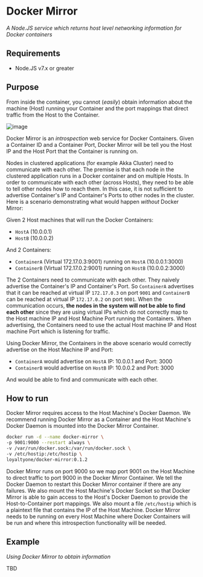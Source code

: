 # Docker Mirror #

_A Node.JS service which returns host level networking information for
Docker containers_


## Requirements ##

- Node.JS v7.x or greater

## Purpose ##

From inside the container, you cannot (_easily_) obtain information
about the machine (Host) running your Container and the port mappings
that direct traffic from the Host to the Container.

![image](https://user-images.githubusercontent.com/14280155/32447909-6cfb26bc-c2db-11e7-9931-5b1e50fd058e.png)

Docker Mirror is an _introspection_ web service for Docker Containers.
Given a Container ID and a Container Port, Docker Mirror will be tell
you the Host IP and the Host Port that the Container is running on.

Nodes in clustered applications (for example Akka Cluster) need to
communicate with each other. The premise is that each node in the
clustered application runs in a Docker container and on multiple Hosts.
In order to communicate with each other (across Hosts), they need to be
able to tell other nodes how to reach them. In this case, it is not
sufficient to advertise Container's IP and Container's Ports to other
nodes in the cluster. Here is a scenario demonstrating what would happen
_without_ Docker Mirror:

Given 2 Host machines that will run the Docker Containers:
- `HostA` (10.0.0.1)
- `HostB` (10.0.0.2)

And 2 Containers:
- `ContainerA` (Virtual 172.17.0.3:9001) running on `HostA`
(10.0.0.1:3000)
- `ContainerB` (Virtual 172.17.0.2:9001) running on `HostB`
(10.0.0.2:3000)

The 2 Containers need to communicate with each other. They naively
advertise the Container's IP and Container's Port. So `ContainerA`
advertises that it can be reached at virtual IP `172.17.0.3` on port
`9001` and `ContainerB` can be reached at virtual IP `172.17.0.2` on
port `9001`. When the communication occurs, **the nodes in the system
will not be able to find each other** since they are using virtual IPs
which do not correctly map to the Host machine IP and Host Machine Port
running the Containers. When advertising, the Containers need to use the
actual Host machine IP and Host machine Port which is listening for
traffic.

Using Docker Mirror, the Containers in the above scenario would
correctly advertise on the Host Machine IP and Port:
- `ContainerA` would advertise on `HostA` IP: 10.0.0.1 and Port: 3000
- `ContainerB` would advertise on `HostB` IP: 10.0.0.2 and Port: 3000

And would be able to find and communicate with each other.

## How to run ##
Docker Mirror requires access to the Host Machine's Docker Daemon. We
recommend running Docker Mirror as a Container and the Host Machine's
Docker Daemon is mounted into the Docker Mirror Container.

```bash
docker run -d --name docker-mirror \
-p 9001:9000 --restart always \
-v /var/run/docker.sock:/var/run/docker.sock \
-v /etc/hostip:/etc/hostip \
loyaltyone/docker-mirror:0.1.2
```

Docker Mirror runs on port 9000 so we map port 9001 on the Host Machine
to direct traffic to port 9000 in the Docker Mirror Container. We tell
the Docker Daemon to restart this Docker Mirror container if there are
any failures. We also mount the Host Machine's Docker Socket so that
Docker Mirror is able to gain access to the Host's Docker Daemon to
provide the Host-to-Container port mappings. We also mount a file
`/etc/hostip` which is a plaintext file that contains the IP of the
Host Machine. Docker Mirror needs to be running on every Host Machine
where Docker Containers will be run and where this introspection
functionality will be needed.


## Example ##

_Using Docker Mirror to obtain information_

TBD
